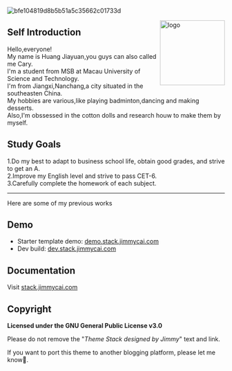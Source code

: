 ![bfe104819d8b5b51a5c35662c01733d](https://github.com/user-attachments/assets/7340bd0c-eaf9-4bab-8035-73e603c38fb6)

<img align="right" width="150" alt="logo" src="https://user-images.githubusercontent.com/5889006/190859553-5b229b4f-c476-4cbd-928f-890f5265ca4c.png">

## Self Introduction
Hello,everyone! <br>
My name is Huang Jiayuan,you guys can also called me Cary.<br>
I'm a student from MSB at Macau University of Science and Technology.<br>
I'm from Jiangxi,Nanchang,a city situated in the southeasten China.<br>
My hobbies are various,like playing badminton,dancing and making desserts.<br>
Also,I'm obssessed in the cotton dolls and research houw to make them by myself.


## Study Goals
1.Do my best to adapt to business school life, obtain good grades, and strive to get an A.<br> 
2.Improve my English level and strive to pass CET-6.<br>
3.Carefully complete the homework of each subject.<br>
<hr>
Here are some of my previous works


## Demo

* Starter template demo: [demo.stack.jimmycai.com](https://demo.stack.jimmycai.com)
* Dev build: [dev.stack.jimmycai.com](https://dev.stack.jimmycai.com)

## Documentation

Visit [stack.jimmycai.com](https://stack.jimmycai.com)

## Copyright

**Licensed under the GNU General Public License v3.0**

Please do not remove the "*Theme Stack designed by Jimmy*" text and link.

If you want to port this theme to another blogging platform, please let me know🙏.
```html
